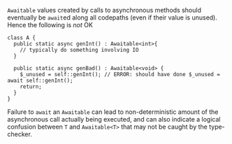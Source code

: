 `Awaitable` values created by calls to asynchronous methods should eventually be `await`ed along all codepaths (even if their value is unused). Hence the following is *not* OK

```hack
class A {
  public static async genInt() : Awaitable<int>{
    // typically do something involving IO
  }

  public static async genBad() : Awaitable<void> {
    $_unused = self::genInt(); // ERROR: should have done $_unused = await self::genInt();
    return;
  }
}
```

Failure to `await` an `Awaitable` can lead to non-deterministic amount of the asynchronous call actually being executed, and can also indicate a logical confusion between `T` and `Awaitable<T>` that may not be caught by the type-checker.
